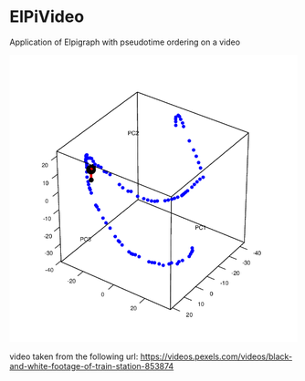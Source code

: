 # ElPiVideo
Application of Elpigraph with pseudotime ordering on a video

![](computedgifs/elpi_trim.gif)

video taken from the following url:
https://videos.pexels.com/videos/black-and-white-footage-of-train-station-853874
